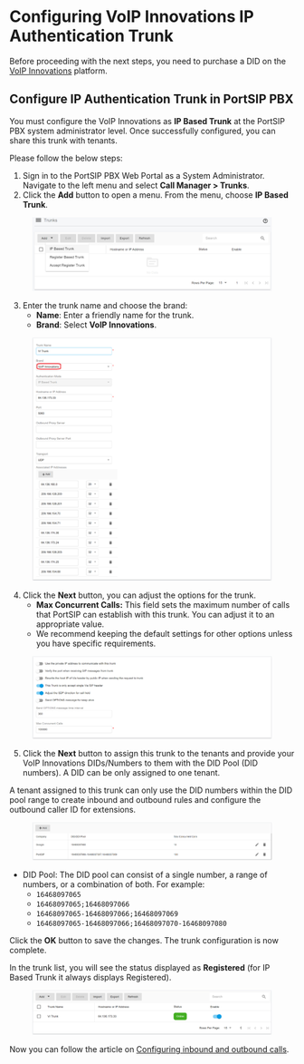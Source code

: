 # Configuring VoIP Innovations IP Authentication Trunk

Before proceeding with the next steps, you need to purchase a DID on the [VoIP Innovations](purchase-a-did-on-voip-innovations-platform.md) platform.

## Configure IP Authentication Trunk in PortSIP PBX

You must configure the VoIP Innovations as **IP Based Trunk** at the PortSIP PBX system administrator level. Once successfully configured, you can share this trunk with tenants.

Please follow the below steps:

1. Sign in to the PortSIP PBX Web Portal as a System Administrator. Navigate to the left menu and select **Call Manager > Trunks**.&#x20;
2. Click the **Add** button to open a menu. From the menu, choose **IP Based Trunk**.

<figure><img src="../../../.gitbook/assets/add-ip-trunk.png" alt=""><figcaption></figcaption></figure>

3. Enter the trunk name and choose the brand:
   * **Name**: Enter a friendly name for the trunk.
   * **Brand**: Select **VoIP Innovations**.

<figure><img src="../../../.gitbook/assets/vi_trunk_1.png" alt="" width="563"><figcaption></figcaption></figure>

4. Click the **Next** button, you can adjust the options for the trunk.
   * &#x20;**Max Concurrent Calls:** This field sets the maximum number of calls that PortSIP can establish with this trunk. You can adjust it to an appropriate value.
   * We recommend keeping the default settings for other options unless you have specific requirements.

<figure><img src="../../../.gitbook/assets/ip-trunk-options.png" alt=""><figcaption></figcaption></figure>

5. Click the **Next** button to assign this trunk to the tenants and provide your VoIP Innovations DIDs/Numbers to them with the DID Pool (DID numbers). A DID can be only assigned to one tenant.

A tenant assigned to this trunk can only use the DID numbers within the DID pool range to create inbound and outbound rules and configure the outbound caller ID for extensions.

<figure><img src="../../../.gitbook/assets/wavix-fig17.png" alt=""><figcaption></figcaption></figure>

* DID Pool: The DID pool can consist of a single number, a range of numbers, or a combination of both. For example:
  * `16468097065`
  * `16468097065;16468097066`
  * `16468097065-16468097066;16468097069`&#x20;
  * `16468097065-16468097066;16468097070-16468097080`

Click the **OK** button to save the changes. The trunk configuration is now complete.

In the trunk list, you will see the status displayed as **Registered** (for IP Based Trunk it always displays Registered).

<figure><img src="../../../.gitbook/assets/vi_trunk_2.png" alt=""><figcaption></figcaption></figure>

Now you can follow the article on [Configuring inbound and outbound calls](configuring-outbound-and-inbound-calls.md).

